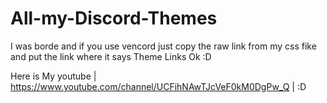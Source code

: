 # All-my-Discord-Themes
I was borde and if you use vencord just copy the raw link from my css fike and put the link where it says Theme Links Ok :D



Here is My youtube | https://www.youtube.com/channel/UCFihNAwTJcVeF0kM0DgPw_Q |
:D
